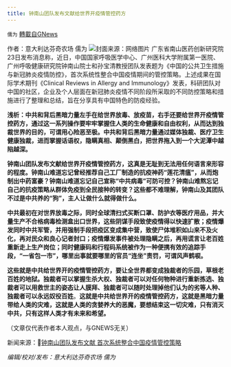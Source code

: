```yaml
---
title: 钟南山团队发布文献给世界开疫情管控药方
---
```

`儒为` [轉載自GNews](https://gnews.org/zh-hans/1551698/)

作者：意大利达芬奇农场 儒为
![](https://assets.gnews.org/wp-content/uploads/2021/09/钟南山疫情防控文献-1.jpeg)封面来源：网络图片
广东省南山医药创新研究院23日发布消息称，近日，中国国家呼吸医学中心、广州医科大学附属第一医院、广州呼吸健康研究院钟南山院士和孙宝清教授团队发表题为《中国的公共卫生措施与新冠肺炎疫情防控》，首次系统性整合中国疫情期间的管控策略。上述成果在国际学术期刊《Clinical Reviews in Allergy and Immunology》发表，科研团队对中国的社区，企业及个人层面在新冠肺炎疫情不同阶段所采取的不同防控策略和措施进行了整理和总结，旨在分享具有中国特色的防疫经验。

**浅析：中共和背后黑暗力量左手在给世界放毒、放疫苗，右手还要给世界开疫情管控药方，通过这一系列操作要牢牢掌握住人类的生命健康和自由权利，从而达到独裁世界的目的，可谓用心险恶至极。中共和背后黑暗力量通过媒体独裁、医疗卫生健康独裁，进而掌握话语权，隐瞒真相、颠倒黑白，把世界拖入到一个大泥潭中越陷越深。**

**钟南山团队发布文献给世界开疫情管控药方，这真是无耻到无法用任何语言来形容的程度。钟南山难道忘记曾经推荐自己工厂制造的抗疫神药“莲花清瘟”，从而炮制出中药富豪？钟南山难道忘记自己宣称“中共病毒”可防可控？钟南山难熬忘记自己的抗疫策略从群体免疫到全民接种的转变？这些都不难理解，钟南山及其团队不过是中共养的“狗”，主人让做什么就得做什么。**

**中共最初在对世界放毒之际，同时全球清扫式买断口罩、防护衣等医疗用品，并大量生产不合格病毒检测盒出口世界，这些阴谋手段致使疫情得以快速扩散；疫情爆发同时中共军管，并用强制手段把疫区变成集中营，致使尸体堆积如山来不及火化，再对民众和良心记者封口；疫情爆发事件被处理隐瞒之后，再用谎言让老百姓重新走上生产岗位；同时健康码和行程码系统被作为一种便携有效的追踪手段，“一省包一市”，哪里出事就要哪里的官员“连坐”责罚，可谓风声鹤唳。**

**这些就是中共给世界开的疫情管控药方，要让全世界都变成独裁者的乐园，草根老百姓的地狱。独裁者可以掌握生杀大权、独裁者可以对任何物种进行重新拣选、独裁者可以用救世主的姿态让人膜拜、独裁者可以随时处理掉他们认为的劣等人种、独裁者可以永远奴役百姓**。**这就是中共给世界开的疫情管控药方，这就是黑暗力量带给人类的灾难，这就是人类的贪婪养大的恶魔，要想结束这一切灾难，只有消灭中共，只有这样人类才有未来和希望。**

（文章仅代表作者本人观点，与GNEWS无关）

新闻来源：🔗[钟南山团队发布文献 首次系统整合中国疫情管控策略](http://www.news.cn/politics/2021-09/24/c_1127895300.htm)

*编辑/校对/发布：意大利达芬奇农场 儒为*
